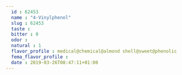 ```yaml
---
  id : 62453
  name : "4-Vinylphenol"
  slug : 62453
  taste : 
  bitter : 0
  odor : 
  natural : 1
  flavor_profile : medical@chemical@almond shell@sweet@phenolic
  fema_flavor_profile : 
  date : 2019-03-26T08:47:11+01:00
---
```



